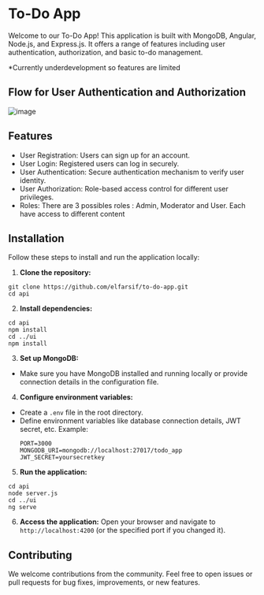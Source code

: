 # To-Do App

Welcome to our To-Do App! This application is built with MongoDB, Angular, Node.js, and Express.js. It offers a range of features including user authentication, authorization, and basic to-do management.

*Currently underdevelopment so features are limited

## Flow for User Authentication and Authorization

![image](https://github.com/elfarsif/to-do-app/assets/136501798/92e508de-734c-4d01-a261-4b3b01929839)


## Features

- User Registration: Users can sign up for an account.
- User Login: Registered users can log in securely.
- User Authentication: Secure authentication mechanism to verify user identity.
- User Authorization: Role-based access control for different user privileges.
- Roles: There are 3 possibles roles : Admin, Moderator and User. Each have access to different content

## Installation

Follow these steps to install and run the application locally:

1. **Clone the repository:**
```
git clone https://github.com/elfarsif/to-do-app.git
cd api
```

2. **Install dependencies:**
```
cd api
npm install
cd ../ui
npm install
```
3. **Set up MongoDB:**
- Make sure you have MongoDB installed and running locally or provide connection details in the configuration file.

4. **Configure environment variables:**
- Create a `.env` file in the root directory.
- Define environment variables like database connection details, JWT secret, etc. Example:
  ```
  PORT=3000
  MONGODB_URI=mongodb://localhost:27017/todo_app
  JWT_SECRET=yoursecretkey
  ```

5. **Run the application:**

```
cd api
node server.js
cd ../ui
ng serve
```

6. **Access the application:**
Open your browser and navigate to `http://localhost:4200` (or the specified port if you changed it).

## Contributing

We welcome contributions from the community. Feel free to open issues or pull requests for bug fixes, improvements, or new features.


